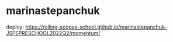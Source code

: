 # marinastepanchuk

deploy: https://rolling-scopes-school.github.io/marinastepanchuk-JSFEPRESCHOOL2022Q2/momentum/
